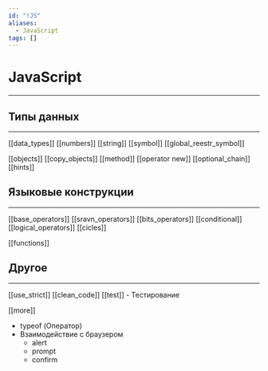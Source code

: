 ```yaml
---
id: "!JS"
aliases:
  - JavaScript
tags: []
---
```


# JavaScript
---

## Типы данных
---
[[data_types]]
    [[numbers]]
    [[string]]
    [[symbol]]
        [[global_reestr_symbol]]


[[objects]]
    [[copy_objects]]
    [[method]]
    [[operator new]]
    [[optional_chain]]
    [[hints]]

## Языковые конструкции
---
[[base_operators]]
[[sravn_operators]]
[[bits_operators]]
[[conditional]]
[[logical_operators]]
[[cicles]]

[[functions]]


## Другое
---
[[use_strict]]
[[clean_code]]
[[test]] - Тестирование

[[more]]
- typeof (Оператор)
- Взаимодействие с браузером
    - alert
    - prompt
    - confirm

